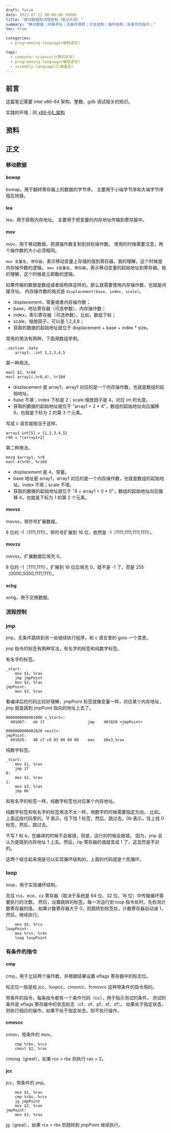 ```yaml
---
draft: false
date: 2023-07-12 08:00:00 +0800
title: "移动数据和流程控制（笔记片段）"
summary: "移动数据；间接寻址；无条件跳转；分支结构；循环结构；有条件的指令；"
toc: true

categories:
  - programming-language(编程语言)

tags:
  - computer-science(计算机科学)
  - programming-language(编程语言)
  - assembly-language(汇编语言)
---
```


## 前言

这篇笔记需要 intel x86-64 架构、整数、gdb 调试相关的知识。

实践的环境：同 [x86-64_架构]()

## 资料

## 正文

### 移动数据

#### bswap

bswap，用于翻转寄存器上的数据的字节序。
主要用于小端字节序和大端字节序相互转换。

#### lea

lea，用于获取内存地址。
主要用于把变量的内存地址传输到寄存器中。

#### mov

mov，用于移动数据，把源操作数复制到目标操作数。
使用的时候需要注意，两个操作数的大小必须相同。

`mov 变量名, 寄存器`，表示移动变量上存储的值到寄存器。我的理解，这个时候是内存操作数的逻辑。
`mov $变量名, 寄存器`，表示移动变量的起始地址到寄存器。我的理解，这个时候是立即数的逻辑。

如果传输的数据是数组或者结构体这样的。那么就需要使用内存操作数，也就是间接寻址。
内存操作数的格式是 `displacement(base, index, scale)`。

- displacement，常量或者内存操作数；
- base，地址寄存器（可选参数），内存操作数；
- index，索引寄存器（可选参数）。比如，数组下标；
- scale，缩放因子，可以是 1,2,4,8；
- 获取的数据的起始地址就位于 displacement + base + index * size。

常用的用法有两种，下面用数组举例。

```
.section .data
    array1: .int 1,2,3,4,5
```

第一种用法。

```
movl $2, %r8d
movl array1(,%r8,4), %r10d
```

- displacement 是 array1，array1 对应的是一个内存操作数，也就是数组的起始地址。
- base 不填；index 下标是 2；scale 缩放因子是 4，对应 int 的长度。
- 获取的数据的起始地址就位于 "array1 + 2 * 4"，数组的起始地址向后偏移 8，也就是下标为 2 的第 3 个元素。

写成 c 语言就相当于这样。

```
array1 int[5] = {1,2,3,4,5}
r9d = *(array1+2)
```

第二种用法。

```
movq $array1, %r8
movl 4(%r8), %r10d
```

- displacement 是 4，常量。
- base 地址是 array1，array1 对应的是一个内存操作数，也就是数组的起始地址。index 不填；scale 不填。
- 获取的数据的起始地址就位于 "4 + array1 + 0 * 0"，数组的起始地址向后偏移 4，也就是下标为 1 的第 2 个元素。

#### movsx

movsx，带符号扩展数据。

8 位的 -1（1111,1111），带符号扩展到 16 位，依然是 -1（1111,1111,1111,1111）。

#### movzx

movsx，扩展数据后填充 0。

8 位的 -1（1111,1111），扩展到 16 位后填充 0，就不是 -1 了，而是 255（0000,0000,1111,1111）。

#### xchg

xchg，用于交换数据。

### 流程控制

### jmp

jmp，无条件跳转到另一处继续执行程序。和 c 语言里的 goto 一个意思。

jmp 指令的标签有两种写法，有名字的标签和纯数字标签。

有名字的标签。

```
_start:
    mov $1, %rax
    jmp jmpPoint
    mov $2, %rax
jmpPoint:
    mov $3, %rax
```

看编译后的代码比较好理解，jmpPoint 标签就像变量一样，对应某个内存地址，jmp 就是跳到 jmpPoint 指向的地址上去了。

```
0000000000401000 <_start>:
  401007:	eb 17                	jmp    401020 <jmpPoint>

0000000000401020 <exit>:
jmpPoint:
  401020:	48 c7 c0 03 00 00 00 	mov    $0x3,%rax
```

纯数字标签。

```
_start:
    mov $1, %rax
    jmp 1f
0:
    mov $2, %rax
1:
    mov $3, %rax
    jmp 0b
```

和有名字的标签一样，纯数字标签也对应某个内存地址。

纯数字标签和有名字的标签用法不太一样，用数字的时候需要指定方向。
比如，上面这段代码里的。1f 表示，往下找 1 标签，然后，跳过去。0b 表示，往上找 0 标签，然后，跳过去。

不写 f 和 b，在编译的时候不会报错，但是，运行的时候会报错。
因为，jmp 会认为是跳到内存地址 1 上去。然后，rip 寄存器的值就变成 1 了，这显然是不对的。

这两个结合起来用是可以实现循环结构的，上面的代码就是个死循环。

### loop

loop，用于实现循环结构。

先往 rcx、ecx、cx 寄存器（取决于系统是 64 位、32 位、16 位）中传输循环需要执行的次数。
然后，设置跳转的标签。每一次运行到 loop 指令处时。先检测计数寄存器的值。
如果计数寄存器大于 0，则跳转到标签处，计数寄存器自动减 1，然后，继续执行。

```
	mov $5, %rcx
loopPoint:
	mov %rcx, %rdx
	loop loopPoint
```

### 有条件的指令

#### cmp

cmp，用于比较两个操作数，并根据结果设置 eflags 寄存器中的标志位。

标志位一般是给 jcc、loopcc、cmovcc、fcmovcc 这种带条件的指令用的。

带条件的指令，每条指令都有一个条件代码（cc），用于指示测试的条件。
测试的条件是 eflags 寄存器中的状态标志（cf、of、pf、sf、zf）。
如果处于指定状态，则执行相应的操作。如果不处于指定状态，则不执行操作。

#### cmovcc

cmov，带条件的 mov。

```
    cmp %rbx, %rcx
    cmovl $2, %rax
```

cmovg（great），如果 rcx > rbx 则执行 rax = 2。

#### jcc

jcc，带条件的 jmp。

```
    mov $1, %rax
    cmp %rbx, %rcx
    jg jmpPoint
    mov $2, %rax
jmpPoint:
    mov $3, %rax
```

jg（great），如果 rcx > rbx 则跳转到 jmpPoint 继续执行。
